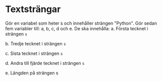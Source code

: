 # Textsträngar
Gör en variabel som heter s och innehåller strängen "Python".
Gör sedan fem variabler till: a, b, c, d och e.
De ska innehålla:
  a. Första tecknet i strängen `s`
  
  b. Tredje tecknet i strängen `s`
  
  c. Sista tecknet i strängen `s`
  
  d. Andra till fjärde tecknet i strängen `s`
  
  e. Längden på strängen s